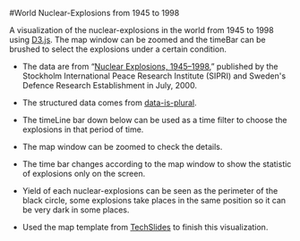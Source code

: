 #World Nuclear-Explosions from 1945 to 1998


A visualization of the nuclear-explosions in the world from 1945 to 1998 using [D3.js](https://d3js.org/). The map window can be zoomed and the timeBar can be brushed to select the explosions under a certain condition.

- The data are from “[Nuclear Explosions, 1945–1998](http://www.iaea.org/inis/collection/NCLCollectionStore/_Public/31/060/31060372.pdf),” published by the Stockholm International Peace Research Institute (SIPRI) and Sweden's Defence Research Establishment in July, 2000.

- The structured data comes from [data-is-plural](https://github.com/data-is-plural/nuclear-explosions).

- The timeLine bar down below can be used as a time filter to choose the explosions in that period of time.

- The map window can be zoomed to check the details.

- The time bar changes according to the map window to show the statistic of explosions only on the screen.

- Yield of each nuclear-explosions can be seen as the perimeter of the black circle, some explosions take places in the same position so it can be very dark in some places.

- Used the map template from [TechSlides](http://techslides.com/d3-map-starter-kit/) to finish this visualization.
